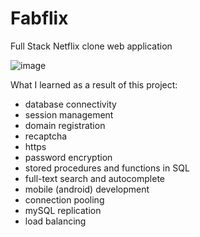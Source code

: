 # Fabflix
Full Stack Netflix clone web application

![image](https://user-images.githubusercontent.com/69330069/161196295-f0389e15-162a-4ef0-8354-ac668e7ae57b.png)

What I learned as a result of this project:

- database connectivity
- session management
- domain registration
- recaptcha
- https
- password encryption
- stored procedures and functions in SQL
- full-text search and autocomplete
- mobile (android) development
- connection pooling
- mySQL replication
- load balancing

